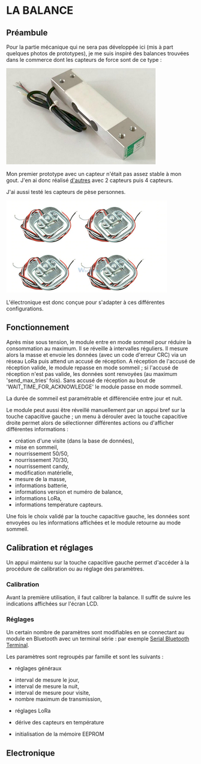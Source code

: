 # LA BALANCE

## Préambule

Pour la partie mécanique qui ne sera pas développée ici (mis à part quelques photos de prototypes), je me suis inspiré des balances trouvées dans le commerce dont les capteurs de force sont de ce type :

![capteur 1](/Balance/Images/load_beam.png)

Mon premier prototype avec un capteur n'était pas assez stable à mon gout. J'en ai donc réalisé 
[d'autres](/Balance/Images/proto_meca.png) avec 2 capteurs puis 4 capteurs. 

J'ai aussi testé les capteurs de pèse personnes.

![capteur 2](/Balance/Images/pese_personne.png)

L'électronique est donc conçue pour s'adapter à ces différentes configurations. 

## Fonctionnement

Après mise sous tension, le module entre en mode sommeil pour réduire la consommation au maximum.
Il se réveille à intervalles réguliers. Il mesure alors la masse et envoie les données (avec un code d'erreur CRC) via un réseau LoRa puis attend un accusé de réception. A réception de l'accusé de réception valide, le module repasse en mode sommeil ; si l'accusé de réception n'est pas valide, les données sont renvoyées (au maximum 'send_max_tries' fois). Sans accusé de réception au bout de 'WAIT_TIME_FOR_ACKNOWLEDGE' le module passe en mode sommeil.

La durée de sommeil est paramétrable et différenciée entre jour et nuit.


Le module peut aussi être réveillé manuellement par un appui bref sur la touche capacitive gauche ; un menu à dérouler avec la touche capacitive droite permet alors de sélectionner différentes actions ou d'afficher différentes informations :

* création d'une visite (dans la base de données),
* mise en sommeil,
* nourrissement 50/50,
* nourrissement 70/30,
* nourrissement candy,
* modification matérielle,
* mesure de la masse,
* informations batterie,
* informations version et numéro de balance,
* informations LoRa,
* informations température capteurs.

Une fois le choix validé par la touche capacitive gauche, les données sont envoyées ou les informations affichées et le module retourne au mode sommeil.

## Calibration et réglages

Un appui maintenu sur la touche capacitive gauche permet d'accéder à la procédure de calibration ou au réglage des paramètres.

### Calibration

Avant la première utilisation, il faut calibrer la balance. Il suffit de suivre les indications affichées sur l'écran LCD.

### Réglages

Un certain nombre de paramètres sont modifiables en se connectant au module en Bluetooth avec un terminal série : par exemple 
[Serial Bluetooth Terminal](https://play.google.com/store/apps/details?id=de.kai_morich.serial_bluetooth_terminal&hl=fr&gl=US).

Les paramètres sont regroupés par famille et sont les suivants :

* réglages généraux

- interval de mesure le jour,
- interval de mesure la nuit,
- interval de mesure pour visite,
- nombre maximum de transmission,

* réglages LoRa

* dérive des capteurs en température

* initialisation de la mémoire EEPROM 



## Electronique
